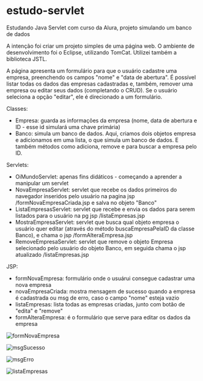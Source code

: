 # estudo-servlet
Estudando Java Servlet com curso da Alura, projeto simulando um banco de dados

A intenção foi criar um projeto simples de uma página web.
O ambiente de desenvolvimento foi o Eclipse, utilizando TomCat.
Utilizei também a biblioteca JSTL.

A página apresenta um formulário para que o usuário cadastre uma empresa, preenchendo os campos "nome" e "data de abertura".
É possível listar todas os dados das empresas cadastradas e, também, remover uma empresa ou editar seus dados (completando o CRUD).
Se o usuário seleciona a opção "editar", ele é direcionado a um formulário.

Classes:
- Empresa: guarda as informações da empresa (nome, data de abertura e ID - esse id simulará uma chave primária)
- Banco: simula um banco de dados. Aqui, criamos dois objetos empresa e adicionamos em uma lista, o que simula um banco de dados. E também
métodos como adiciona, remove e para buscar a empresa pelo ID.

Servlets:
- OiMundoServlet: apenas fins didáticos - começando a aprender a manipular um servlet
- NovaEmpresaServlet: servlet que recebe os dados primeiros do navegador inseridos pelo usuário na pagina jsp /formNovaEmpresaCriada.jsp e salva no objeto "Banco"
- ListaEmpresasServlet: servlet que recebe e envia os dados para serem listados para o usuário na pg jsp /listaEmpresas.jsp
- MostraEmpresaServlet: servlet que busca qual objeto empresa o usuário quer editar (através do método buscaEmpresaPelaID da classe Banco), e chama o jsp /formAlteraEmpresa.jsp
- RemoveEmpresaServlet: servlet que remove o objeto Empresa selecionado pelo usuário do objeto Banco, em seguida chama o jsp atualizado /listaEmpresas.jsp

JSP:
- formNovaEmpresa: formulário onde o usuárui consegue cadastrar uma nova empresa
- novaEmpresaCriada: mostra mensagem de sucesso quando a empresa é cadastrada ou msg de erro, caso o campo "nome" esteja vazio
- listaEmpresas: lista todas as empresas criadas, junto com botão de "edita" e "remove"
- formAlteraEmpresa: é o formulário que serve para editar os dados da empresa


![formNovaEmpresa](https://user-images.githubusercontent.com/101840964/191513394-3c2bde00-3b7f-4b41-9550-1f5072cec62f.JPG)

![msgSucesso](https://user-images.githubusercontent.com/101840964/191514202-d7640e17-5640-4a13-bceb-b6d381f28311.JPG)

![msgErro](https://user-images.githubusercontent.com/101840964/191514206-879b1b5e-dbcd-4c84-abd9-4697c48c24db.JPG)

![listaEmpresas](https://user-images.githubusercontent.com/101840964/191514211-f5106d4a-e9ad-448a-9bf5-46fa190396c4.JPG)


